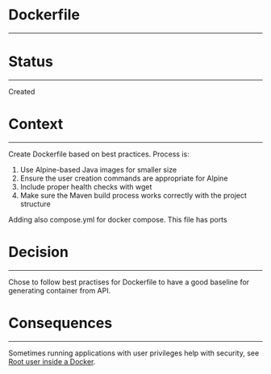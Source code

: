 Dockerfile
===============
---

Status
======
---
Created

Context
======
---
Create Dockerfile based on best practices. Process is:
1. Use Alpine-based Java images for smaller size
2. Ensure the user creation commands are appropriate for Alpine
3. Include proper health checks with wget
4. Make sure the Maven build process works correctly with the project structure

Adding also compose.yml for docker compose. This file has ports

Decision
=====
---
Chose to follow best practises for Dockerfile to have a good baseline for generating container from API.

Consequences
===
---
Sometimes running applications with user privileges help with security, see [Root user inside a Docker](https://security.stackexchange.com/questions/106860/can-a-root-user-inside-a-docker-lxc-break-the-security-of-the-whole-system). 